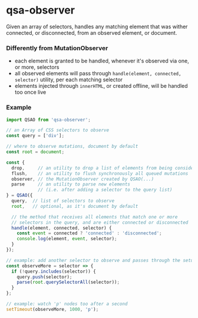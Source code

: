 # qsa-observer

Given an array of selectors, handles any matching element that was wither connected, or disconnected, from an observed element, or document.


### Differently from MutationObserver

  * each element is granted to be handled, whenever it's observed via one, or more, selectors
  * all observed elements will pass through `handle(element, connected, selector)` utility, per each matching selector
  * elements injected through `innerHTML`, or created offline, will be handled too once live


### Example

```js
import QSAO from 'qsa-observer';

// an Array of CSS selectors to observe
const query = ['div'];

// where to observe mutations, document by default
const root = document;

const {
  drop,     // an utility to drop a list of elements from being considered live
  flush,    // an utility to flush synchronously all queued mutations
  observer, // the MutationObserver created by QSAO(...)
  parse     // an utility to parse new elements
            // (i.e. after adding a selector to the query list)
} = QSAO({
  query,  // list of selectors to observe
  root,   // optional, as it's document by default

  // the method that receives all elements that match one or more
  // selectors in the query, and are either connected or disconnected
  handle(element, connected, selector) {
    const event = connected ? 'connected' : 'disconnected';
    console.log(element, event, selector);
  }
});

// example: add another selector to observe and passes through the setup
const observeMore = selector => {
  if (!query.includes(selector)) {
    query.push(selector);
    parse(root.querySelectorAll(selector));
  }
};

// example: watch 'p' nodes too after a second
setTimeout(observeMore, 1000, 'p');
```
